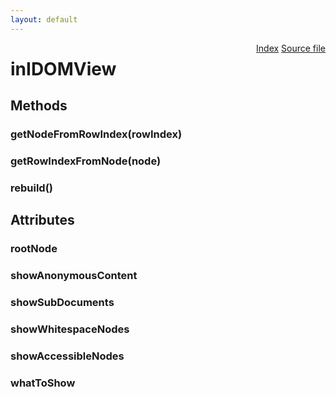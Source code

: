 ```yaml
---
layout: default
---
```

<div class='links' style='float:right'><a href="../index.html">Index</a>
<a href="http://dxr.mozilla.org/mozilla-central/source/layout/inspector/inIDOMView.idl">Source file</a>
</div>

# inIDOMView #

## Methods ##

### getNodeFromRowIndex(rowIndex) ###

### getRowIndexFromNode(node) ###

### rebuild() ###

## Attributes ##

### rootNode ###

### showAnonymousContent ###

### showSubDocuments ###

### showWhitespaceNodes ###

### showAccessibleNodes ###

### whatToShow ###
